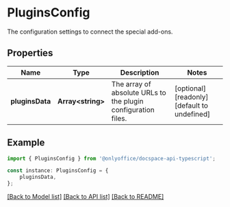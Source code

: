 # PluginsConfig

The configuration settings to connect the special add-ons.

## Properties

Name | Type | Description | Notes
------------ | ------------- | ------------- | -------------
**pluginsData** | **Array&lt;string&gt;** | The array of absolute URLs to the plugin configuration files. | [optional] [readonly] [default to undefined]

## Example

```typescript
import { PluginsConfig } from '@onlyoffice/docspace-api-typescript';

const instance: PluginsConfig = {
    pluginsData,
};
```

[[Back to Model list]](../README.md#documentation-for-models) [[Back to API list]](../README.md#documentation-for-api-endpoints) [[Back to README]](../README.md)
